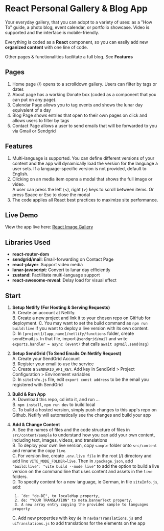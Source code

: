 # React Personal Gallery & Blog App

Your everyday gallery, that you can adopt to a variety of uses: as a "How To" guide,
a photo blog, event calendar, or portfolio showcase. Video is supported and the interface is mobile-friendly.

Everything is coded as a **React** component, so you can easily add new **organized content** with one line of code.

Other pages & functionalities facilitate a full blog. See **Features** 


## Pages

1. Home page (/) opens to a scrolldown gallery. Users can filter by tags or dates
2. About page has a working Donate box (coded as a component that you can put on any page).
3. Calendar Page allows you to tag events and shows the lunar day equivalent of a day
4. Blog Page shows entries that open to their own pages on click and allows users to filter by tags
5. Contact Page allows a user to send emails that will be forwarded to you via Gmail or Sendgrid

## Features
1. Multi-language is supported. You can define different versions of your content and the app
   will dynamically load the version for the language a user sets. If a language-specific version is not provided,
   default to English.
2. Clicking on an media item opens a modal that shows the full image or video.<br>
   A user can press the left (<), right (>) keys to scroll between items. Or press Space or Esc to close the modal
3. The code applies all React best practices to maximize site performance.

## Live Demo

View the app live here: [React Image Gallery](https://beautify-sd.netlify.app/)

## Libraries Used

- **react-router-dom**
- **sendgrid/mail**: Email-forwarding on Contact Page
- **react-player**: Support video media
- **lunar-javascript**: Convert to lunar day efficiently
- **zustand**: Factilitate multi-language support
- **react-awesome-reveal**: Delay load for visual effect

## Start

1. **Setup Netlify (For Hosting & Serving Requests)**  
    A. Create an account at Netlify.  
	B. Create a new project and link it to your chosen repo on GitHub for deployment.
    C. You may want to set the build command as `npm run build:live` if you want to deploy a live version with its own content.   
	D. In `[project]/[app_name]/netlify/functions` folder, create sendEmail.js. In that file, import `@sendgrid/mail` and  write `exports.handler = async (event)` that calls `await sgMail.send(msg)`  

2. **Setup SendGrid (To Send Emails On Netlify Request)**  
	A. Create your SendGrid Account  
	B. Register your email to use the service  
	C. Create a `SENDGRID_API_KEY`. Add key in SendGrid > Project Configuration > Environment variables  
	D. In `siteInfo.js` file, edit `export const address` to be the email you registered with SendGrid  
	
3. **Build & Run App**  
    A. Download this repo, cd into it, and run ...  
    B.  `npm install`, `npm run dev` to build local  
    C. To build a hosted version, simply push changes to this app's repo on Github. Netlify will
        automatically see the changes and build your app  

4. **Add & Change Content**  
    A. See the names of files and the code structure of files in `src/content/sample` to understand how you can add your own content, including text, images, videos, and translations  
    B. To deploy your own live version, copy `sample` folder onto `src/content` and rename the copy `live`.    
    C. For version live, create `.env.live file` in the root (/) directory and add line `VITE_MODE_FOLDER=live`. Then in `/package.json`, add ` "build:live": "vite build --mode live" ` to add the option to build a live version on the command line that uses content and assets in the `live` folders.  
    D. To specify content for a new language, ie German, in file `siteInfo.js`, add:
    
        1. `de: "de-DE", to localeMap property,
        2. de: "YOUR TRANSLATION" to meta.bannerText property,
        3. A new array entry copying the provided sample to languages property
    C. Add new properties with key `de` in `navbarTranslations.js` and `uiTranslations.js` to add translations for the elements on the app
        